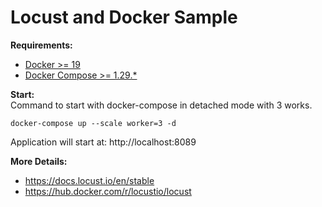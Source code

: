 # Locust and Docker Sample

**Requirements:**
- [Docker >= 19](https://docs.docker.com/engine/install/)
- [Docker Compose >= 1.29.*](https://docs.docker.com/compose/install/)

**Start:**<br/>
Command to start with docker-compose in detached mode with 3 works.

    docker-compose up --scale worker=3 -d

Application will start at: http://localhost:8089

**More Details:**
- https://docs.locust.io/en/stable
- https://hub.docker.com/r/locustio/locust